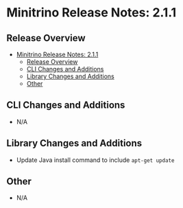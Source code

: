 # Minitrino Release Notes: 2.1.1

## Release Overview

- [Minitrino Release Notes: 2.1.1](#minitrino-release-notes-211)
  - [Release Overview](#release-overview)
  - [CLI Changes and Additions](#cli-changes-and-additions)
  - [Library Changes and Additions](#library-changes-and-additions)
  - [Other](#other)

## CLI Changes and Additions

- N/A

## Library Changes and Additions

- Update Java install command to include `apt-get update`

## Other

- N/A
